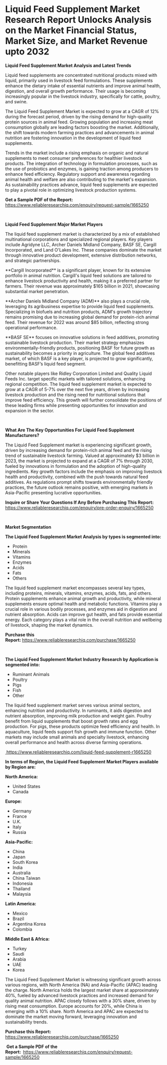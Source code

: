<p><h1>Liquid Feed Supplement Market Research Report Unlocks Analysis on the Market Financial Status, Market Size, and Market Revenue upto 2032</h1></p><p><strong>Liquid Feed Supplement Market Analysis and Latest Trends</strong></p>
<p><p>Liquid feed supplements are concentrated nutritional products mixed with liquid, primarily used in livestock feed formulations. These supplements enhance the dietary intake of essential nutrients and improve animal health, digestion, and overall growth performance. Their usage is becoming increasingly popular in the livestock industry, specifically for cattle, poultry, and swine.</p><p>The Liquid Feed Supplement Market is expected to grow at a CAGR of 12% during the forecast period, driven by the rising demand for high-quality protein sources in animal feed. Growing population and increasing meat consumption globally are leading factors boosting the market. Additionally, the shift towards modern farming practices and advancements in animal nutrition are fostering innovation in the development of liquid feed supplements.</p><p>Trends in the market include a rising emphasis on organic and natural supplements to meet consumer preferences for healthier livestock products. The integration of technology in formulation processes, such as the use of probiotics and enzymes, is gaining traction among producers to enhance feed efficiency. Regulatory support and awareness regarding animal health and welfare are also contributing to the market's expansion. As sustainability practices advance, liquid feed supplements are expected to play a pivotal role in optimizing livestock production systems.</p></p>
<p><strong>Get a Sample PDF of the Report:&nbsp;</strong> <a href="https://www.reliableresearchiq.com/enquiry/request-sample/1665250?utm_campaign=3198&utm_medium=2&utm_source=Github&utm_content=ia&utm_term=17042025&utm_id=liquid-feed-supplement">https://www.reliableresearchiq.com/enquiry/request-sample/1665250</a></p>
<p>&nbsp;</p>
<p><strong>Liquid Feed Supplement Major Market Players</strong></p>
<p><p>The liquid feed supplement market is characterized by a mix of established multinational corporations and specialized regional players. Key players include Agridyne LLC, Archer Daniels Midland Company, BASF SE, Cargill Incorporated, and Land O'Lakes Inc. These companies dominate the market through innovative product development, extensive distribution networks, and strategic partnerships.</p><p>**Cargill Incorporated** is a significant player, known for its extensive portfolio in animal nutrition. Cargill's liquid feed solutions are tailored to enhance livestock productivity and health, making it a preferred partner for farmers. Their revenue was approximately $165 billion in 2021, showcasing substantial market penetration.</p><p>**Archer Daniels Midland Company (ADM)** also plays a crucial role, leveraging its agribusiness expertise to provide liquid feed supplements. Specializing in biofuels and nutrition products, ADM's growth trajectory remains promising due to increasing global demand for protein-rich animal feed. Their revenue for 2022 was around $85 billion, reflecting strong operational performance.</p><p>**BASF SE** focuses on innovative solutions in feed additives, promoting sustainable livestock production. Their market strategy emphasizes environmentally-friendly products, positioning BASF for future growth as sustainability becomes a priority in agriculture. The global feed additives market, of which BASF is a key player, is projected to grow significantly, benefitting BASF’s liquid feed segment.</p><p>Other notable players like Ridley Corporation Limited and Quality Liquid Feeds Inc. target specific markets with tailored solutions, enhancing regional competition. The liquid feed supplement market is expected to grow at a CAGR of 5-7% over the next five years, driven by increasing livestock production and the rising need for nutritional solutions that improve feed efficiency. This growth will further consolidate the positions of these leading firms while presenting opportunities for innovation and expansion in the sector.</p></p>
<p>&nbsp;</p>
<p><strong>What Are The Key Opportunities For Liquid Feed Supplement Manufacturers?</strong></p>
<p><p>The Liquid Feed Supplement market is experiencing significant growth, driven by increasing demand for protein-rich animal feed and the rising trend of sustainable livestock farming. Valued at approximately $3 billion in 2023, the market is projected to expand at a CAGR of 7% through 2030, fueled by innovations in formulation and the adoption of high-quality ingredients. Key growth factors include the emphasis on improving livestock health and productivity, combined with the push towards natural feed additives. As regulations prompt shifts towards environmentally friendly practices, the future outlook remains positive, with emerging markets in Asia-Pacific presenting lucrative opportunities.</p></p>
<p><strong>Inquire or Share Your Questions If Any Before Purchasing This Report:</strong> <a href="https://www.reliableresearchiq.com/enquiry/pre-order-enquiry/1665250?utm_campaign=3198&utm_medium=2&utm_source=Github&utm_content=ia&utm_term=17042025&utm_id=liquid-feed-supplement">https://www.reliableresearchiq.com/enquiry/pre-order-enquiry/1665250</a></p>
<p>&nbsp;</p>
<p><strong>Market Segmentation</strong></p>
<p><strong>The Liquid Feed Supplement Market Analysis by types is segmented into:</strong></p>
<p><ul><li>Protein</li><li>Minerals</li><li>Vitamins</li><li>Enzymes</li><li>Acids</li><li>Fats</li><li>Others</li></ul></p>
<p><p>The liquid feed supplement market encompasses several key types, including proteins, minerals, vitamins, enzymes, acids, fats, and others. Protein supplements enhance animal growth and productivity, while mineral supplements ensure optimal health and metabolic functions. Vitamins play a crucial role in various bodily processes, and enzymes aid in digestion and nutrient absorption. Acids can improve gut health, and fats provide essential energy. Each category plays a vital role in the overall nutrition and wellbeing of livestock, shaping the market dynamics.</p></p>
<p><strong>Purchase this Report:&nbsp;</strong><a href="https://www.reliableresearchiq.com/purchase/1665250?utm_campaign=3198&utm_medium=2&utm_source=Github&utm_content=ia&utm_term=17042025&utm_id=liquid-feed-supplement">https://www.reliableresearchiq.com/purchase/1665250</a></p>
<p>&nbsp;</p>
<p><strong>The Liquid Feed Supplement Market Industry Research by Application is segmented into:</strong></p>
<p><ul><li>Ruminant Animals</li><li>Poultry</li><li>Pigs</li><li>Fish</li><li>Other</li></ul></p>
<p><p>The liquid feed supplement market serves various animal sectors, enhancing nutrition and productivity. In ruminants, it aids digestion and nutrient absorption, improving milk production and weight gain. Poultry benefit from liquid supplements that boost growth rates and egg production. For pigs, these products optimize feed efficiency and health. In aquaculture, liquid feeds support fish growth and immune function. Other markets may include small animals and specialty livestock, enhancing overall performance and health across diverse farming operations.</p></p>
<p><a href="https://www.reliableresearchiq.com/liquid-feed-supplement-r1665250?utm_campaign=3198&utm_medium=2&utm_source=Github&utm_content=ia&utm_term=17042025&utm_id=liquid-feed-supplement">&nbsp;https://www.reliableresearchiq.com/liquid-feed-supplement-r1665250</a></p>
<p><strong>In terms of Region, the Liquid Feed Supplement Market Players available by Region are:</strong></p>
<p>
    <p> <strong> North America: </strong>
        <ul>
            <li>United States</li>
            <li>Canada</li>
        </ul>
        </p> 
    <p> <strong> Europe: </strong>
        <ul>
            <li>Germany</li>
            <li>France</li>
            <li>U.K.</li>
            <li>Italy</li>
            <li>Russia</li>
        </ul>
        </p> 
    <p> <strong> Asia-Pacific: </strong>
        <ul>
            <li>China</li>
            <li>Japan</li>
            <li>South Korea</li>
            <li>India</li>
            <li>Australia</li>
            <li>China Taiwan</li>
            <li>Indonesia</li>
            <li>Thailand</li>
            <li>Malaysia</li>
        </ul>
        </p> 
    <p> <strong> Latin America: </strong>
        <ul>
            <li>Mexico</li>
            <li>Brazil</li>
            <li>Argentina Korea</li>
            <li>Colombia</li>
        </ul>
        </p> 
    <p> <strong> Middle East & Africa: </strong>
        <ul>
            <li>Turkey</li>
            <li>Saudi</li>
            <li>Arabia</li>
            <li>UAE</li>
            <li>Korea</li>
        </ul>
    </p>
    </p>
<p><p>The Liquid Feed Supplement Market is witnessing significant growth across various regions, with North America (NA) and Asia-Pacific (APAC) leading the charge. North America holds the largest market share at approximately 40%, fueled by advanced livestock practices and increased demand for quality animal nutrition. APAC closely follows with a 30% share, driven by rising meat consumption. Europe accounts for 20%, while China is emerging with a 10% share. North America and APAC are expected to dominate the market moving forward, leveraging innovation and sustainability trends.</p></p>
<p><strong>Purchase this Report: </strong><a href="https://www.reliableresearchiq.com/purchase/1665250?utm_campaign=3198&utm_medium=2&utm_source=Github&utm_content=ia&utm_term=17042025&utm_id=liquid-feed-supplement">https://www.reliableresearchiq.com/purchase/1665250</a></p>
<p>&nbsp;<strong>Get a Sample PDF of the Report:&nbsp;&nbsp;</strong><a href="https://www.reliableresearchiq.com/enquiry/request-sample/1665250?utm_campaign=3198&utm_medium=2&utm_source=Github&utm_content=ia&utm_term=17042025&utm_id=liquid-feed-supplement">https://www.reliableresearchiq.com/enquiry/request-sample/1665250</a></p>
<p><strong></strong></p>
<p><p></p><p></p><p></p></p>